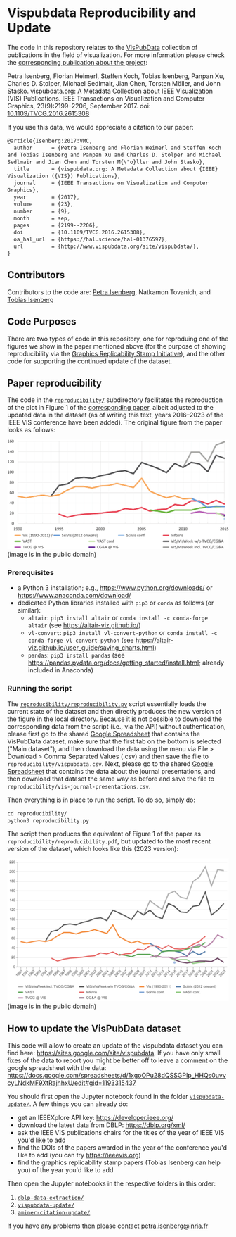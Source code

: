 # Vispubdata Reproducibility and Update

The code in this repository relates to the [VisPubData](http://www.vispubdata.org/) collection of publications in the field of visualization. For more information please check the [corresponding publication about the project](https://doi.org/10.1109/TVCG.2016.2615308):

Petra Isenberg, Florian Heimerl, Steffen Koch, Tobias Isenberg, Panpan Xu, Charles D. Stolper, Michael Sedlmair, Jian Chen, Torsten Möller, and John Stasko. vispubdata.org: A Metadata Collection about IEEE Visualization (VIS) Publications. IEEE Transactions on Visualization and Computer Graphics, 23(9):2199–2206, September 2017. doi: [10.1109/TVCG.2016.2615308](https://doi.org/10.1109/TVCG.2016.2615308)

If you use this data, we would appreciate a citation to our paper:
```
@article{Isenberg:2017:VMC,
  author      = {Petra Isenberg and Florian Heimerl and Steffen Koch and Tobias Isenberg and Panpan Xu and Charles D. Stolper and Michael Sedlmair and Jian Chen and Torsten M{\"o}ller and John Stasko},
  title       = {vispubdata.org: A Metadata Collection about {IEEE} Visualization ({VIS}) Publications},
  journal     = {IEEE Transactions on Visualization and Computer Graphics},
  year        = {2017},
  volume      = {23},
  number      = {9},
  month       = sep,
  pages       = {2199--2206},
  doi         = {10.1109/TVCG.2016.2615308},
  oa_hal_url  = {https://hal.science/hal-01376597},
  url         = {http://www.vispubdata.org/site/vispubdata/},
}
```

## Contributors
Contributors to the code are:
[Petra Isenberg](), Natkamon Tovanich, and [Tobias Isenberg]()

## Code Purposes

There are two types of code in this repository, one for reproduing one of the figures we show in the paper mentioned above (for the purpose of showing reproducibility via the [Graphics Replicability Stamp Initiative](https://www.replicabilitystamp.org/)), and the other code for supporting the continued update of the dataset.

## Paper reproducibility

The code in the [`reproducibility/`](reproducibility/) subdirectory facilitates the reproduction of the plot in Figure 1 of the [corresponding paper](https://doi.org/10.1109/TVCG.2016.2615308), albeit adjusted to the updated data in the dataset (as of writing this text, years 2016–2023 of the IEEE VIS conference have been added). The original figure from the paper looks as follows:

![Figure 1 of VisPubData publication](reproducibility/figure1-original.png "Figure 1 of VisPubData publication (image is in the public domain)")
(image is in the public domain)

### Prerequisites
* a Python 3 installation; e.g., https://www.python.org/downloads/ or https://www.anaconda.com/download/
* dedicated Python libraries installed with `pip3` or `conda` as follows (or similar):
    * `altair`: `pip3 install altair` or `conda install -c conda-forge altair` (see https://altair-viz.github.io/)
    * `vl-convert`: `pip3 install vl-convert-python` or `conda install -c conda-forge vl-convert-python` (see https://altair-viz.github.io/user_guide/saving_charts.html)
    * `pandas`: `pip3 install pandas` (see https://pandas.pydata.org/docs/getting_started/install.html; already included in Anaconda)

### Running the script

The [`reproducibility/reproducibility.py`](reproducibility/reproducibility.py) script essentially loads the current state of the dataset  and then directly produces the new version of the figure in the local directory. Because it is not possible to download the corresponding data from the script (i.e., via the API) without authentication, please first go to the shared [Google Spreadsheet](https://docs.google.com/spreadsheets/d/1xgoOPu28dQSSGPIp_HHQs0uvvcyLNdkMF9XtRajhhxU/edit?usp=sharing) that contains the VisPubData dataset, make sure that the first tab on the bottom is selected ("Main dataset"), and then download the data using the menu via File > Download > Comma Separated Values (.csv) and then save the file to `reproducibility/vispubdata.csv`. Next, please go to the shared [Google Spreadsheet](https://docs.google.com/spreadsheets/d/1I6n4a6xvmoanAIDiSsGlaOVljAJ5IkT2C_naI-dStNo/edit?usp=sharing) that contains the data about the journal presentations, and then download that dataset the same way as before and save the file to `reproducibility/vis-journal-presentations.csv`.

Then everything is in place to run the script. To do so, simply do:
```
cd reproducibility/
python3 reproducibility.py
```

The script then produces the equivalent of Figure 1 of the paper as `reproducibility/reproducibility.pdf`, but updated to the most recent version of the dataset, which looks like this (2023 version):

![udated version of Figure 1 of VisPubData publication](reproducibility/figure1-updated.png "updated version of Figure 1 of VisPubData publication (image is in the public domain)")
(image is in the public domain)

## How to update the VisPubData dataset
This code will allow to create an update of the vispubdata dataset you can find here: https://sites.google.com/site/vispubdata. If you have only small fixes of the data to report you might be better off to leave a comment on the google spreadsheet with the data: https://docs.google.com/spreadsheets/d/1xgoOPu28dQSSGPIp_HHQs0uvvcyLNdkMF9XtRajhhxU/edit#gid=1193315437

You should first open the Jupyter notebook found in the folder [`vispubdata-update/`](vispubdata-update/). A few things you can already do:
- get an IEEEXplore API key: https://developer.ieee.org/
- download the latest data from DBLP: https://dblp.org/xml/
- ask the IEEE VIS publications chairs for the titles of the year of IEEE VIS you'd like to add
- find the DOIs of the papers awarded in the year of the conference you'd like to add (you can try https://ieeevis.org)
- find the graphics replicability stamp papers (Tobias Isenberg can help you) of the year you'd like to add

Then open the Jupyter notebooks in the respective folders in this order:
1. [`dblp-data-extraction/`](dblp-data-extraction/)
2. [`vispubdata-update/`](vispubdata-update/)
3. [`aminer-citation-update/`](aminer-citation-update/)

If you have any problems then please contact petra.isenberg@inria.fr
